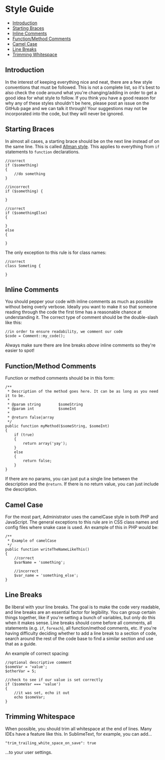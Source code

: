 # Style Guide

- [Introduction](#introduction)
- [Starting Braces](#starting-braces)
- [Inline Comments](#inline-comments)
- [Function/Method Comments](#function-method-comments)
- [Camel Case](#camel-case)
- [Line Breaks](#line-breaks)
- [Trimming Whitespace](#trimming-whitespace)

<a name="introduction"></a>
## Introduction

In the interest of keeping everything nice and neat, there are a few style conventions that must be followed. This is not a complete list, so it's best to also check the code around what you're changing/adding in order to get a good idea for what style to follow. If you think you have a good reason for why any of these styles shouldn't be here, please post an issue on the GitHub page and we can talk it through! Your suggestions may not be incorporated into the code, but they will never be ignored.

<a name="starting-braces"></a>
## Starting Braces

In almost all cases, a starting brace should be on the next line instead of on the same line. This is called [Allman style](http://en.wikipedia.org/wiki/Indent_style#Allman_style). This applies to everything from `if` statements to `function` declarations.

	//correct
	if ($something)
	{
		//do something
	}

	//incorrect
	if ($something) {

	}

	//correct
	if ($somethingElse)
	{

	}
	else
	{

	}

The only exception to this rule is for class names:

	//correct
	class Someting {

	}

<a name="inline-comments"></a>
## Inline Comments

You should pepper your code with inline comments as much as possible without being overly verbose. Ideally you want to make it so that someone reading through the code the first time has a reasonable chance at understanding it. The correct type of comment should be the double-slash like this:

	//in order to ensure readability, we comment our code
	$code = Comment::my_code();

Always make sure there are line breaks *above* inline comments so they're easier to spot!

<a name="function-method-comments"></a>
## Function/Method Comments

Function or method comments should be in this form:

	/**
	 * Description of the method goes here. It can be as long as you need it to be.
	 *
	 * @param string		$someString
	 * @param int			$someInt
	 *
	 * @return false|array
	 */
	public function myMethod($someString, $someInt)
	{
		if (true)
		{
			return array('yay');
		}
		else
		{
			return false;
		}
	}

If there are no params, you can just put a single line between the description and the `@return`. If there is no return value, you can just include the description.

<a name="camel-case"></a>
## Camel Case

For the most part, Administrator uses the camelCase style in both PHP and JavaScript. The general exceptions to this rule are in CSS class names and config files where snake case is used. An example of this in PHP would be:

	/**
	 * Example of camelCase
	 */
	public function writeTheNameLikeThis()
	{
		//correct
		$varName = 'something';

		//incorrect
		$var_name = 'something_else';
	}

<a name="line-breaks"></a>
## Line Breaks

Be liberal with your line breaks. The goal is to make the code very readable, and line breaks are an essential factor for legibility. You can group certain things together, like if you're setting a bunch of variables, but only do this when it makes sense. Line breaks should come before all comments, all statements (e.g. `if`, `foreach`), all function/method comments, etc. If you're having difficulty deciding whether to add a line break to a section of code, search around the rest of the code base to find a similar section and use that as a guide.

An example of correct spacing:

	//optional descriptive comment
	$someVar = 'value';
	$otherVar = 5;

	//check to see if our value is set correctly
	if ($someVar === 'value')
	{
		//it was set, echo it out
		echo $someVar;
	}

<a name="trimming-whitespace"></a>
## Trimming Whitespace

When possible, you should trim all whitespace at the end of lines. Many IDEs have a feature like this. In SublimeText, for example, you can add...

	"trim_trailing_white_space_on_save": true

...to your user settings.